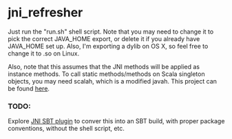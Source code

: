 # jni_refresher

Just run the "run.sh" shell script. Note that you may need to change it to pick the correct JAVA_HOME export, or delete it if you already have JAVA_HOME set up. Also, I'm exporting a dylib on OS X, so feel free to change it to .so on Linux.

Also, note that this assumes that the JNI methods will be applied as instance methods. To call static methods/methods on Scala singleton objects, you may need scalah, which is a modified javah. This project can be found [here](https://github.com/wpc009/Scalah).

### TODO:

Explore [JNI SBT plugin](https://github.com/joprice/sbt-jni) to conver this into an SBT build, with proper package conventions, without the shell script, etc.
